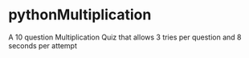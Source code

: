 # pythonMultiplication
A 10 question Multiplication Quiz that allows 3 tries per question and 8 seconds per attempt
